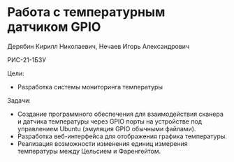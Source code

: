# Работа с температурным датчиком GPIO
Дерябин Кирилл Николаевич, Нечаев Игорь Александрович

РИС-21-1БЗУ

Цели:
- Разработка системы мониторинга температуры

Задачи:
- Создание программного обеспечения для взаимодействия сканера и датчика температуры через GPIO порты на устройстве под управлением Ubuntu (эмуляция GPIO обычными файлами).
- Разработка веб-интерфейса для отображения графика температуры.
- Реализация возможности изменения единиц измерения температуры между Цельсием и Фаренгейтом.